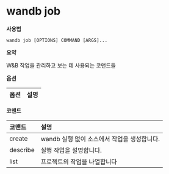 
# wandb job

**사용법**

`wandb job [OPTIONS] COMMAND [ARGS]...`

**요약**

W&B 작업을 관리하고 보는 데 사용되는 코맨드들

**옵션**

| **옵션** | **설명** |
| :--- | :--- |

**코맨드**

| **코맨드** | **설명** |
| :--- | :--- |
| create | wandb 실행 없이 소스에서 작업을 생성합니다. |
| describe | 실행 작업을 설명합니다. |
| list | 프로젝트의 작업을 나열합니다 |